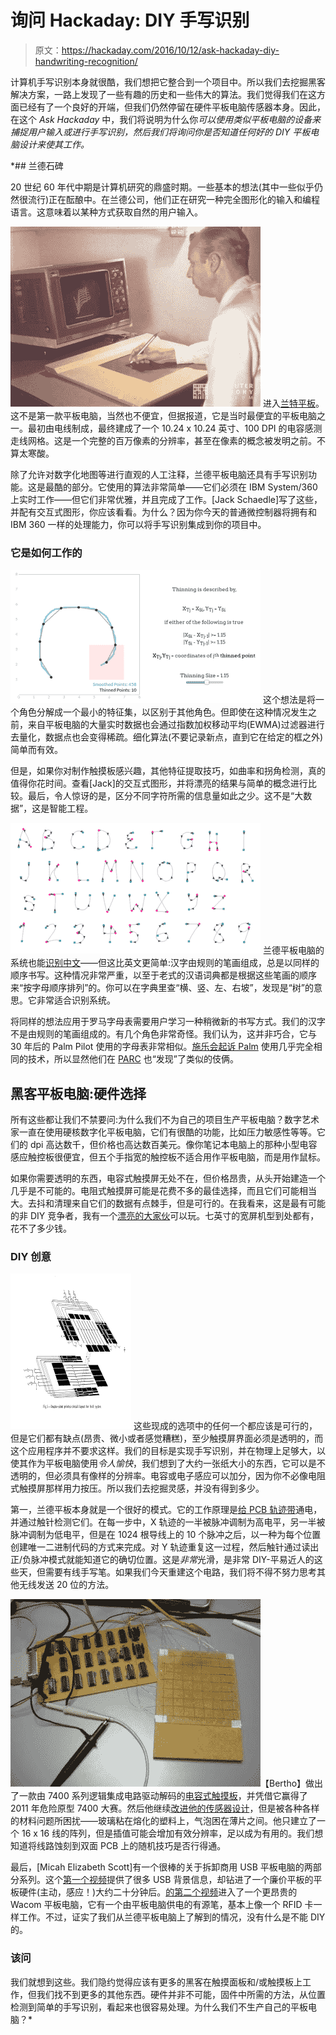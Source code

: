 # 询问 Hackaday: DIY 手写识别

> 原文：<https://hackaday.com/2016/10/12/ask-hackaday-diy-handwriting-recognition/>

计算机手写识别本身就很酷，我们想把它整合到一个项目中。所以我们去挖掘黑客解决方案，一路上发现了一些有趣的历史和一些伟大的算法。我们觉得我们在这方面已经有了一个良好的开端，但我们仍然停留在硬件平板电脑传感器本身。因此，在这个 *Ask Hackaday* 中，我们将说明为什么你*可以使用类似平板电脑的设备来捕捉用户输入或进行手写识别，然后我们将询问你是否知道任何好的 DIY 平板电脑设计来使其工作。*

 *## 兰德石碑

20 世纪 60 年代中期是计算机研究的鼎盛时期。一些基本的想法(其中一些似乎仍然很流行)正在酝酿中。在兰德公司，他们正在研究一种完全图形化的输入和编程语言。这意味着以某种方式获取自然的用户输入。

[![102637010_lg](img/bda175d8da7f7d4d0c5840bf64683995.png)](https://hackaday.com/wp-content/uploads/2016/10/102637010_lg.jpg) 进入[兰特平板](https://en.wikipedia.org/wiki/RAND_Tablet)。这不是第一款平板电脑，当然也不便宜，但据报道，它是当时最便宜的平板电脑之一。最初由电线制成，最终建成了一个 10.24 x 10.24 英寸、100 DPI 的电容感测走线网格。这是一个完整的百万像素的分辨率，甚至在像素的概念被发明之前。不算太寒酸。

除了允许对数字化地图等进行直观的人工注释，兰德平板电脑还具有手写识别功能。这是最酷的部分。它使用的算法非常简单——它们必须在 IBM System/360 上实时工作——但它们非常优雅，并且完成了工作。[Jack Schaedle]写了这些，并配有交互式图形，你应该看看。为什么？因为你今天的普通微控制器将拥有和 IBM 360 一样的处理能力，你可以将手写识别集成到你的项目中。

### 它是如何工作的

[![rand-thinning](img/f29c7c2c63986b6313acc1ff519c15f7.png)](https://hackaday.com/wp-content/uploads/2016/10/rand-thinning.png) 这个想法是将一个角色分解成一个最小的特征集，以区别于其他角色。但即使在这种情况发生之前，来自平板电脑的大量实时数据也会通过指数加权移动平均(EWMA)过滤器进行去量化，数据点也会变得稀疏。细化算法(不要记录新点，直到它在给定的框之外)简单而有效。

但是，如果你对制作触摸板感兴趣，其他特征提取技巧，如曲率和拐角检测，真的值得你花时间。查看[Jack]的交互式图形，并将漂亮的结果与简单的概念进行比较。最后，令人惊讶的是，区分不同字符所需的信息量如此之少。这不是“大数据”，这是智能工程。

[![rand-graffiti](img/b26b15ac91d85b4eceefd41fc8acc0df.png)](https://hackaday.com/wp-content/uploads/2016/10/rand-graffiti.png) 兰德平板电脑的系统也能[识别中文](http://www.rand.org/pubs/papers/P3568.html)——但这比英文更简单:汉字由规则的笔画组成，总是以同样的顺序书写。这种情况非常严重，以至于老式的汉语词典都是根据这些笔画的顺序来“按字母顺序排列”的。你可以在字典里查“横、竖、左、右坡”，发现是“树”的意思。它非常适合识别系统。

将同样的想法应用于罗马字母表需要用户学习一种稍微新的书写方式。我们的汉字不是由规则的笔画组成的。有几个角色非常奇怪。我们认为，这并非巧合，它与 30 年后的 Palm Pilot 使用的字母表非常相似。[施乐会起诉 Palm](http://www.theregister.co.uk/2004/05/24/palm_vs_xerox/) 使用几乎完全相同的技术，所以显然他们在 [PARC](https://en.wikipedia.org/wiki/Xerox_PARC) 也“发现”了类似的伎俩。

## 黑客平板电脑:硬件选择

所有这些都让我们不禁要问:为什么我们不为自己的项目生产平板电脑？数字艺术家一直在使用硬核数字化平板电脑，它们有很酷的功能，比如压力敏感性等等。它们的 dpi 高达数千，但价格也高达数百美元。像你笔记本电脑上的那种小型电容感应触控板很便宜，但五个手指宽的触控板不适合用作平板电脑，而是用作鼠标。

如果你需要透明的东西，电容式触摸屏无处不在，但价格昂贵，从头开始建造一个几乎是不可能的。电阻式触摸屏可能是花费不多的最佳选择，而且它们可能相当大。去抖和清理来自它们的数据有点棘手，但是可行的。在我看来，这是最有可能的非 DIY 竞争者，我有一个[漂亮的大家伙](http://www.pollin.de/shop/dt/NDU4ODc4OTk-/Bauelemente_Bauteile/Aktive_Bauelemente/Displays/Touchscreen_FUJITSU_N010_0554_X122_01.html)可以玩。七英寸的宽屏机型到处都有，花不了多少钱。

### DIY 创意

[![rand_setup](img/131678cd53d87b0fbb5e5d591a8bdb64.png)](https://hackaday.com/wp-content/uploads/2016/10/rand_setup.png) 这些现成的选项中的任何一个都应该是可行的，但是它们都有缺点(昂贵、微小或者感觉糟糕)，至少触摸屏界面必须是透明的，而这个应用程序并不要求这样。我们的目标是实现手写识别，并在物理上足够大，以使其作为平板电脑使用*令人愉快*，我们想到了大约一张纸大小的东西，它可以是不透明的，但必须具有像样的分辨率。电容或电子感应可以加分，因为你不必像电阻式触摸屏那样用力按压。所以我们去挖掘灵感，并没有得到多少。

第一，兰德平板本身就是一个很好的模式。它的工作原理是[给 PCB 轨迹带](http://www.rand.org/pubs/research_memoranda/RM4122.html)通电，并通过触针检测它们。在每一步中，X 轨迹的一半被脉冲调制为高电平，另一半被脉冲调制为低电平，但是在 1024 根导线上的 10 个脉冲之后，以一种为每个位置创建唯一二进制代码的方式来完成。对 Y 轨迹重复这一过程，然后触针通过读出正/负脉冲模式就能知道它的确切位置。这是*非常*光滑，是非常 DIY-平易近人的这些天，但需要有线手写笔。如果我们今天重建这个电路，我们将不得不努力思考其他无线发送 20 位的方法。

[![final-setup-small](img/f90e132a20788cc969f3ecb2d0761e8b.png)](https://hackaday.com/wp-content/uploads/2016/10/final-setup-small.jpg)【Bertho】做出了一款由 7400 系列逻辑集成电路驱动解码的[电容式触摸板](http://www.vagrearg.org/content/capsens1)，并凭借它赢得了 2011 年危险原型 7400 大赛。然后他继续[改进他的传感器设计](http://www.vagrearg.org/content/capsens2)，但是被各种各样的材料问题所困扰——玻璃粘在熔化的塑料上，气泡困在薄片之间。他只建立了一个 16 x 16 线的阵列，但是插值可能会增加有效分辨率，足以成为有用的。我们想知道将线路蚀刻到双面 PCB 上的随机技巧是否行得通。

最后，[Micah Elizabeth Scott]有一个很棒的关于拆卸商用 USB 平板电脑的两部分系列。这个[第一个视频](http://scanlime.org/2016/08/scanlime012-graphics-tablet-primer-for-hackers/)提供了很多 USB 背景信息，却钻进了一个廉价平板的平板硬件(主动，感应！)大约二十分钟后。[的第二个视频](http://scanlime.org/2016/08/scanlime013-wacom-teardown-and-schematic/)进入了一个更昂贵的 Wacom 平板电脑，它有一个由平板电脑供电的有源笔，基本上像一个 RFID 卡一样工作。不过，证实了我们从兰德平板电脑上了解到的情况，没有什么是不能 DIY 的。

### 该问

我们就想到这些。我们隐约觉得应该有更多的黑客在触摸面板和/或触摸板上工作，但我们找不到更多的其他东西。硬件并非不可能，固件中所需的方法，从位置检测到简单的手写识别，看起来也很容易处理。为什么我们不生产自己的平板电脑？*